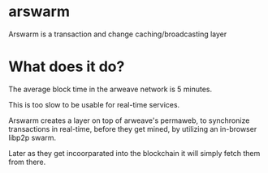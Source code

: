 # arswarm

Arswarm is a transaction and change caching/broadcasting layer

# What does it do?

The average block time in the arweave network is 5 minutes.

This is too slow to be usable for real-time services.

Arswarm creates a layer on top of arweave's permaweb, to synchronize transactions in real-time,
before they get mined, by utilizing an in-browser libp2p swarm.

Later as they get incoorparated into the blockchain it will simply fetch them from there.
